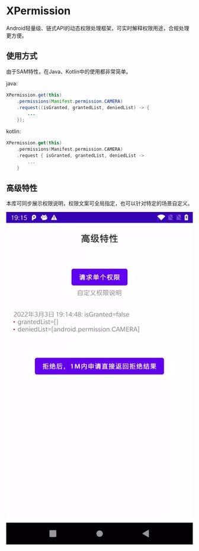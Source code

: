 # XPermission

Android轻量级、链式API的动态权限处理框架，可实时解释权限用途，合规处理更方便。

## 使用方式

由于SAM特性，在Java、Kotlin中的使用都非常简单。

java:

```java
XPermission.get(this)
    .permissions(Manifest.permission.CAMERA)
    .request((isGranted, grantedList, deniedList) -> {
        ...
    });
```

kotlin:

```kotlin
XPermission.get(this)
    .permissions(Manifest.permission.CAMERA)
    .request { isGranted, grantedList, deniedList ->
        ...
    }
```

## 高级特性

本库可同步展示权限说明，权限文案可全局指定，也可以针对特定的场景自定义。

![video](https://raw.githubusercontent.com/YorekLiu/XPermission/master/_screenshots/video.webp)
